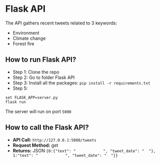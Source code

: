 # Flask API

The API gathers recent tweets related to 3 keywords:
- Environment
- Climate change
- Forest fire

## How to run Flask API?
- Step 1:
Clone the repo
- Step 2: 
Go to folder Flask API
- Step 3:
Install all the packages: `pip install -r requirements.txt`
- Step 5:

```
set FLASK_APP=server.py
flask run
```

The server will run on port `5000`


## How to call the Flask API?

- **API Call:** `http://127.0.0.1:5000/tweets`
- **Request Method:** get 
- **Returns:** JSON
`{0:{"text": "            ", "tweet_date": "  "}, 1:"text": "            ", "tweet_date": "  "}}`


